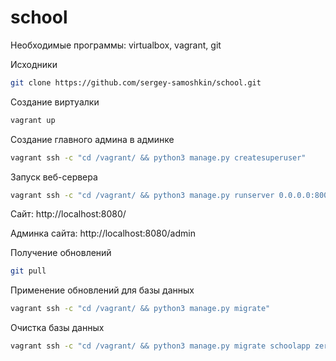 # school

Необходимые программы: virtualbox, vagrant, git

Исходники
```sh
git clone https://github.com/sergey-samoshkin/school.git
```

Создание виртуалки
```sh
vagrant up
```

Создание главного админа в админке
```sh
vagrant ssh -c "cd /vagrant/ && python3 manage.py createsuperuser"
```

Запуск веб-сервера
```sh
vagrant ssh -c "cd /vagrant/ && python3 manage.py runserver 0.0.0.0:8000"
```

Сайт:
http://localhost:8080/

Админка сайта:
http://localhost:8080/admin

Получение обновлений
```sh
git pull
```

Применение обновлений для базы данных
```sh
vagrant ssh -c "cd /vagrant/ && python3 manage.py migrate"
```

Очистка базы данных
```sh
vagrant ssh -c "cd /vagrant/ && python3 manage.py migrate schoolapp zero"
```

